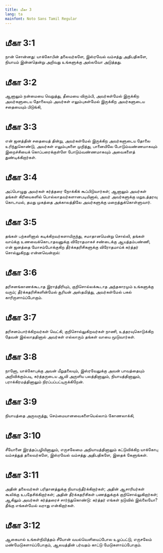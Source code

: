 ```yaml
---
title: மீகா 3
lang: ta
mainfont: Noto Sans Tamil Regular
---
```


# மீகா 3:1

நான் சொன்னது: யாக்கோபின் தலைவர்களே, இஸ்ரவேல் வம்சத்து அதிபதிகளே, நியாயம் இன்னதென்று அறிவது உங்களுக்கு அல்லவோ அடுத்தது.

# மீகா 3:2

ஆனாலும் நன்மையை வெறுத்து, தீமையை விரும்பி, அவர்கள்மேல் இருக்கிற அவர்களுடைய தோலையும் அவர்கள் எலும்புகள்மேல் இருக்கிற அவர்களுடைய சதையையும் பிடுங்கி,

# மீகா 3:3

என் ஜனத்தின் சதையைத் தின்று, அவர்கள்மேல் இருக்கிற அவர்களுடைய தோலை உரிந்துகொண்டு, அவர்கள் எலும்புகளை முறித்து, பானையிலே போடும்வண்ணமாகவும் இறைச்சியைக் கொப்பரைக்குள்ளே போடும்வண்ணமாகவும் அவைகளைத் துண்டிக்கிறார்கள்.

# மீகா 3:4

அப்பொழுது அவர்கள் கர்த்தரை நோக்கிக் கூப்பிடுவார்கள்; ஆனாலும் அவர்கள் தங்கள் கிரியைகளில் பொல்லாதவர்களானபடியினால், அவர் அவர்களுக்கு மறுஉத்தரவு கொடாமல், தமது முகத்தை அக்காலத்திலே அவர்களுக்கு மறைத்துக்கொள்ளுவார்.

# மீகா 3:5

தங்கள் பற்களினால் கடிக்கிறவர்களாயிருந்து, சமாதானமென்று சொல்லி, தங்கள் வாய்க்கு உணவைக்கொடாதவனுக்கு விரோதமாகச் சண்டைக்கு ஆயத்தம்பண்ணி, என் ஜனத்தை மோசம்போக்குகிற தீர்க்கதரிசிகளுக்கு விரோதமாய்க் கர்த்தர் சொல்லுகிறது என்னவென்றால்:

# மீகா 3:6

தரிசனங்காணக்கூடாத இராத்திரியும், குறிசொல்லக்கூடாத அந்தகாரமும் உங்களுக்கு வரும்; தீர்க்கதரிசிகளின்மேல் சூரியன் அஸ்தமித்து, அவர்கள்மேல் பகல் காரிருளாய்ப்போகும்.

# மீகா 3:7

தரிசனம்பார்க்கிறவர்கள் வெட்கி, குறிசொல்லுகிறவர்கள் நாணி, உத்தரவுகொடுக்கிற தேவன் இல்லாததினால் அவர்கள் எல்லாரும் தங்கள் வாயை மூடுவார்கள்.

# மீகா 3:8

நானோ, யாக்கோபுக்கு அவன் மீறுதலையும், இஸ்ரவேலுக்கு அவன் பாவத்தையும் அறிவிக்கும்படி, கர்த்தருடைய ஆவி அருளிய பலத்தினாலும், நியாயத்தினாலும், பராக்கிரமத்தினாலும் நிரப்பப்பட்டிருக்கிறேன்.

# மீகா 3:9

நியாயத்தை அருவருத்து, செம்மையானவைகளையெல்லாம் கோணலாக்கி,

# மீகா 3:10

சீயோனை இரத்தப்பழியினாலும், எருசலேமை அநியாயத்தினாலும் கட்டுவிக்கிற யாக்கோபு வம்சத்துத் தலைவர்களே, இஸ்ரவேல் வம்சத்து அதிபதிகளே, இதைக் கேளுங்கள்.

# மீகா 3:11

அதின் தலைவர்கள் பரிதானத்துக்கு நியாயந்தீர்க்கிறார்கள்; அதின் ஆசாரியர்கள் கூலிக்கு உபதேசிக்கிறார்கள்; அதின் தீர்க்கதரிசிகள் பணத்துக்குக் குறிசொல்லுகிறார்கள்; ஆகிலும் அவர்கள் கர்த்தரைச் சார்ந்துகொண்டு: கர்த்தர் எங்கள் நடுவில் இல்லையோ? தீங்கு எங்கள்மேல் வராது என்கிறார்கள்.

# மீகா 3:12

ஆகையால் உங்கள்நிமித்தம் சீயோன் வயல்வெளியைப்போல உழப்பட்டு, எருசலேம் மண்மேடுகளாய்ப்போகும், ஆலயத்தின் பர்வதம் காட்டு மேடுகளாய்ப்போகும்.

